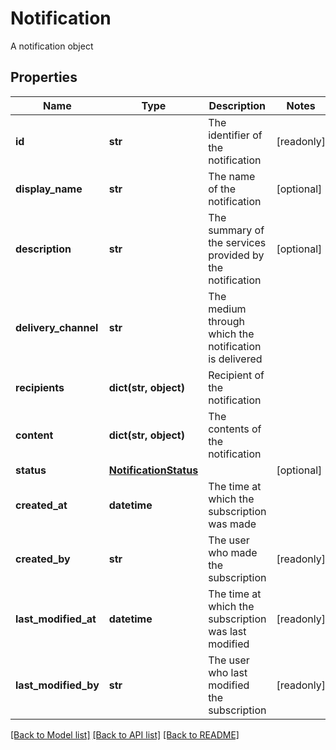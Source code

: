 # Notification

A notification object

## Properties
Name | Type | Description | Notes
------------ | ------------- | ------------- | -------------
**id** | **str** | The identifier of the notification | [readonly] 
**display_name** | **str** | The name of the notification | [optional] 
**description** | **str** | The summary of the services provided by the notification | [optional] 
**delivery_channel** | **str** | The medium through which the notification is delivered | 
**recipients** | **dict(str, object)** | Recipient of the notification | 
**content** | **dict(str, object)** | The contents of the notification | 
**status** | [**NotificationStatus**](NotificationStatus.md) |  | [optional] 
**created_at** | **datetime** | The time at which the subscription was made | 
**created_by** | **str** | The user who made the subscription | [readonly] 
**last_modified_at** | **datetime** | The time at which the subscription was last modified | [readonly] 
**last_modified_by** | **str** | The user who last modified the subscription | [readonly] 

[[Back to Model list]](../README.md#documentation-for-models) [[Back to API list]](../README.md#documentation-for-api-endpoints) [[Back to README]](../README.md)


